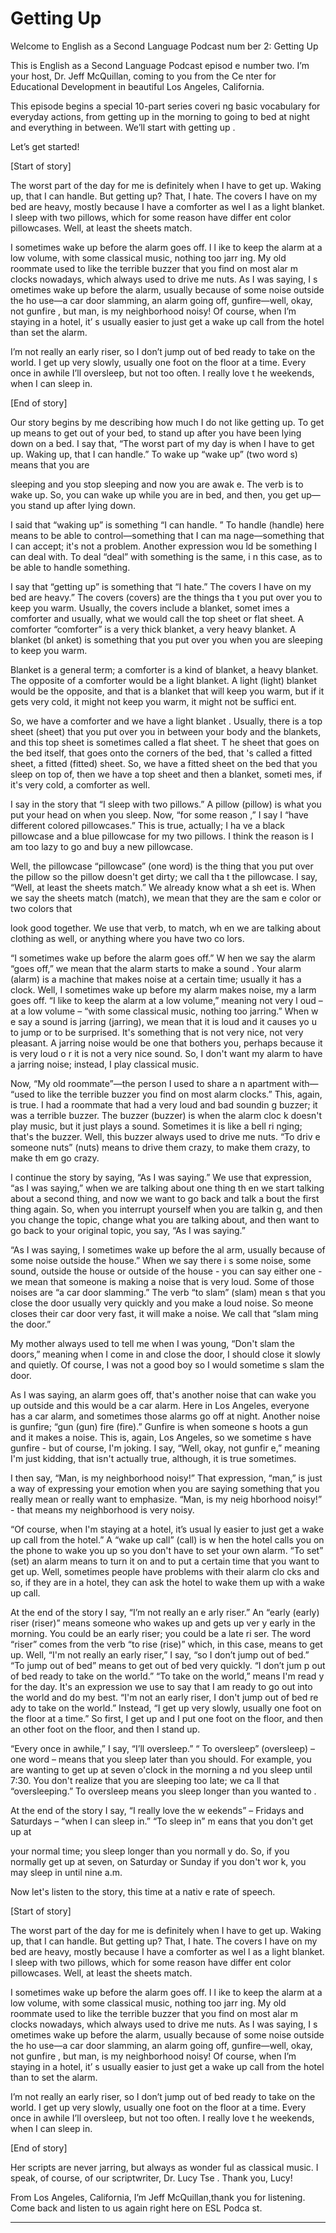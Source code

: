 # Getting Up

Welcome to English as a Second Language Podcast num ber 2: Getting Up

This is English as a Second Language Podcast episod e number two. I’m your host, Dr. Jeff McQuillan, coming to you from the Ce nter for Educational Development in beautiful Los Angeles, California.

This episode begins a special 10-part series coveri ng basic vocabulary for everyday actions, from getting up in the morning to  going to bed at night and everything in between.  We’ll start with getting up .

Let’s get started!

[Start of story]

The worst part of the day for me is definitely when  I have to get up.  Waking up, that I can handle.  But getting up?  That, I hate.  The covers I have on my bed are heavy, mostly because I have a comforter as wel l as a light blanket.  I sleep with two pillows, which for some reason have differ ent color pillowcases.  Well, at least the sheets match.

I sometimes wake up before the alarm goes off.  I l ike to keep the alarm at a low volume, with some classical music, nothing too jarr ing.  My old roommate used to like the terrible buzzer that you find on most alar m clocks nowadays, which always used to drive me nuts.  As I was saying, I s ometimes wake up before the alarm, usually because of some noise outside the ho use—a car door slamming, an alarm going off, gunfire—well, okay, not gunfire , but man, is my neighborhood noisy!  Of course, when I’m staying in a hotel, it’ s usually easier to just get a wake up call from the hotel than set the alarm.

I’m not really an early riser, so I don’t jump out of bed ready to take on the world. I get up very slowly, usually one foot on the floor  at a time.  Every once in awhile I’ll oversleep, but not too often.  I really love t he weekends, when I can sleep in.

[End of story]

Our story begins by me describing how much I do not  like getting up.  To get up means to get out of your bed, to stand up after you  have been lying down on a bed.  I say that, “The worst part of my day is when  I have to get up.  Waking up, that I can handle.”  To wake up “wake up” (two word s) means that you are

sleeping and you stop sleeping and now you are awak e.  The verb is to wake up. So, you can wake up while you are in bed, and then,  you get up—you stand up after lying down.

I said that “waking up” is something “I can handle. ”  To handle (handle) here means to be able to control—something that I can ma nage—something that I can accept; it's not a problem.  Another expression wou ld be something I can deal with.  To deal “deal” with something is the same, i n this case, as to be able to handle something.

I say that “getting up” is something that “I hate.”   The covers I have on my bed are heavy.”  The covers (covers) are the things tha t you put over you to keep you warm.  Usually, the covers include a blanket, somet imes a comforter and usually, what we would call the top sheet or flat sheet.  A comforter “comforter” is a very thick blanket, a very heavy blanket.  A blanket (bl anket) is something that you put over you when you are sleeping to keep you warm.

Blanket is a general term; a comforter is a kind of  blanket, a heavy blanket.  The opposite of a comforter would be a light blanket.  A light (light) blanket would be the opposite, and that is a blanket that will keep you warm, but if it gets very cold, it might not keep you warm, it might not be suffici ent.

So, we have a comforter and we have a light blanket .  Usually, there is a top sheet (sheet) that you put over you in between your  body and the blankets, and this top sheet is sometimes called a flat sheet.  T he sheet that goes on the bed itself, that goes onto the corners of the bed, that 's called a fitted sheet, a fitted (fitted) sheet.  So, we have a fitted sheet on the bed that you sleep on top of, then we have a top sheet and then a blanket, someti mes, if it's very cold, a comforter as well.

I say in the story that “I sleep with two pillows.”   A pillow (pillow) is what you put your head on when you sleep.  Now, “for some reason ,” I say I “have different colored pillowcases.”  This is true, actually; I ha ve a black pillowcase and a blue pillowcase for my two pillows.  I think the reason is I am too lazy to go and buy a new pillowcase.

Well, the pillowcase “pillowcase” (one word) is the  thing that you put over the pillow so the pillow doesn't get dirty; we call tha t the pillowcase.  I say, “Well, at least the sheets match.”  We already know what a sh eet is.  When we say the sheets match (match), we mean that they are the sam e color or two colors that

look good together.  We use that verb, to match, wh en we are talking about clothing as well, or anything where you have two co lors.

“I sometimes wake up before the alarm goes off.”  W hen we say the alarm “goes off,” we mean that the alarm starts to make a sound .  Your alarm (alarm) is a machine that makes noise at a certain time; usually  it has a clock.  Well, I sometimes wake up before my alarm makes noise, my a larm goes off.  “I like to keep the alarm at a low volume,” meaning not very l oud – at a low volume – “with some classical music, nothing too jarring.”  When w e say a sound is jarring (jarring), we mean that it is loud and it causes yo u to jump or to be surprised.  It's something that is not very nice, not very pleasant.   A jarring noise would be one that bothers you, perhaps because it is very loud o r it is not a very nice sound. So, I don't want my alarm to have a jarring noise; instead, I play classical music.

Now, “My old roommate”—the person I used to share a n apartment with— “used to like the terrible buzzer you find on most alarm clocks.”  This, again, is true.  I had a roommate that had a very loud and bad soundin g buzzer; it was a terrible buzzer.  The buzzer (buzzer) is when the alarm cloc k doesn't play music, but it just plays a sound.  Sometimes it is like a bell ri nging; that's the buzzer.  Well, this buzzer always used to drive me nuts.  “To driv e someone nuts” (nuts) means to drive them crazy, to make them crazy, to make th em go crazy.

I continue the story by saying, “As I was saying.”  We use that expression, “as I was saying,” when we are talking about one thing th en we start talking about a second thing, and now we want to go back and talk a bout the first thing again. So, when you interrupt yourself when you are talkin g, and then you change the topic, change what you are talking about, and then want to go back to your original topic, you say, “As I was saying.”

“As I was saying, I sometimes wake up before the al arm, usually because of some noise outside the house.”  When we say there i s some noise, some sound, outside the house or outside of the house - you can  say either one - we mean that someone is making a noise that is very loud.  Some of those noises are “a car door slamming.”  The verb “to slam” (slam) mean s that you close the door usually very quickly and you make a loud noise.  So meone closes their car door very fast, it will make a noise. We call that “slam ming the door.”

My mother always used to tell me when I was young, “Don't slam the doors,” meaning when I come in and close the door, I should  close it slowly and quietly. Of course, I was not a good boy so I would sometime s slam the door.

As I was saying, an alarm goes off, that's another noise that can wake you up outside and this would be a car alarm.  Here in Los  Angeles, everyone has a car alarm, and sometimes those alarms go off at night.  Another noise is gunfire; “gun (gun) fire (fire).”  Gunfire is when someone s hoots a gun and it makes a noise.  This is, again, Los Angeles, so we sometime s have gunfire - but of course, I'm joking.  I say, “Well, okay, not gunfir e,” meaning I'm just kidding, that isn't actually true, although, it is  true sometimes.

I then say, “Man, is my neighborhood noisy!”  That expression, “man,” is just a way of expressing your emotion when you are saying something that you really mean or really want to emphasize.  “Man, is my neig hborhood noisy!” - that means my neighborhood is very noisy.

“Of course, when I'm staying at a hotel, it’s usual ly easier to just get a wake up call from the hotel.”  A “wake up call” (call) is w hen the hotel calls you on the phone to wake you up so you don't have to set your own alarm.  “To set” (set) an alarm means to turn it on and to put a certain time  that you want to get up.  Well, sometimes people have problems with their alarm clo cks and so, if they are in a hotel, they can ask the hotel to wake them up with a wake up call.

At the end of the story I say, “I’m not really an e arly riser.”  An “early (early) riser (riser)” means someone who wakes up and gets up ver y early in the morning. You could be an early riser; you could be a late ri ser.  The word “riser” comes from the verb “to rise (rise)” which, in this case,  means to get up.  Well, “I'm not really an early riser,” I say, “so I don’t jump out  of bed.”  “To jump out of bed” means to get out of bed very quickly.  “I don’t jum p out of bed ready to take on the world.”  “To take on the world,” means I'm read y for the day.  It's an expression we use to say that I am ready to go out into the world and do my best. “I'm not an early riser, I don't jump out of bed re ady to take on the world.” Instead, “I get up very slowly, usually one foot on  the floor at a time.”  So first, I get up and I put one foot on the floor, and then an other foot on the floor, and then I stand up.

“Every once in awhile,” I say, “I’ll oversleep.”  “ To oversleep” (oversleep) – one word – means that you sleep later than you should.  For example, you are wanting to get up at seven o'clock in the morning a nd you sleep until 7:30.  You don't realize that you are sleeping too late; we ca ll that “oversleeping.”  To oversleep means you sleep longer than you wanted to .

At the end of the story I say, “I really love the w eekends” – Fridays and Saturdays – “when I can sleep in.”  “To sleep in” m eans that you don't get up at

your normal time; you sleep longer than you normall y do.  So, if you normally get up at seven, on Saturday or Sunday if you don't wor k, you may sleep in until nine a.m.

Now let's listen to the story, this time at a nativ e rate of speech.

[Start of story]

The worst part of the day for me is definitely when  I have to get up.  Waking up, that I can handle.  But getting up?  That, I hate.  The covers I have on my bed are heavy, mostly because I have a comforter as wel l as a light blanket.  I sleep with two pillows, which for some reason have differ ent color pillowcases.  Well, at least the sheets match.

I sometimes wake up before the alarm goes off.  I l ike to keep the alarm at a low volume, with some classical music, nothing too jarr ing.  My old roommate used to like the terrible buzzer that you find on most alar m clocks nowadays, which always used to drive me nuts.  As I was saying, I s ometimes wake up before the alarm, usually because of some noise outside the ho use—a car door slamming, an alarm going off, gunfire—well, okay, not gunfire , but man, is my neighborhood noisy!  Of course, when I’m staying in a hotel, it’ s usually easier to just get a wake up call from the hotel than to set the alarm.

I’m not really an early riser, so I don’t jump out of bed ready to take on the world. I get up very slowly, usually one foot on the floor  at a time.  Every once in awhile I’ll oversleep, but not too often.  I really love t he weekends, when I can sleep in.

[End of story]

Her scripts are never jarring, but always as wonder ful as classical music.  I speak, of course, of our scriptwriter, Dr. Lucy Tse . Thank you, Lucy!

From Los Angeles, California, I’m Jeff McQuillan,thank you for listening. Come back and listen to us again right here on ESL Podca st.

______



